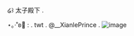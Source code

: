 ໒꒱   太子殿下 .

⋆｡‧˚ʚ🍓  : .  twt . @__XianlePrince  .
![image](https://github.com/user-attachments/assets/f5334c69-92cc-4816-8169-4d9e1c1ff63d)

